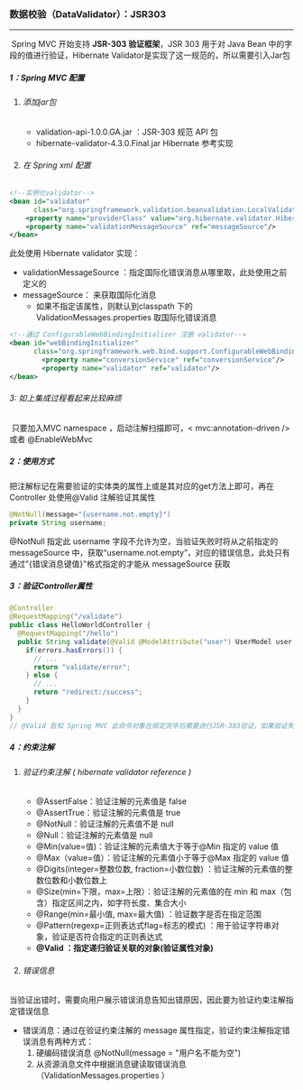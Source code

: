 ### 数据校验（DataValidator）：JSR303

------

​	Spring MVC 开始支持 **JSR-303 验证框架**，JSR 303 用于对 Java Bean 中的字段的值进行验证，Hibernate Validator是实现了这一规范的，所以需要引入Jar包

##### 1：Spring MVC 配置

1. ###### 添加jar包
   
   - validation-api-1.0.0.GA.jar ：JSR-303 规范 API 包
   - hibernate-validator-4.3.0.Final.jar Hibernate 参考实现
2. ###### 在 Spring xml 配置

```xml
<!--实例化validator-->
<bean id="validator"
      class="org.springframework.validation.beanvalidation.LocalValidatorFactoryBean">
	<property name="providerClass" value="org.hibernate.validator.HibernateValidator"/>
	<property name="validationMessageSource" ref="messageSource"/>
</bean>
```

此处使用 Hibernate validator 实现：

- validationMessageSource ：指定国际化错误消息从哪里取，此处使用之前定义的
- messageSource： 来获取国际化消息
  - 如果不指定该属性，则默认到classpath 下的 ValidationMessages.properties 取国际化错误消息

```xml
<!--通过 ConfigurableWebBindingInitializer 注册 validator-->
<bean id="webBindingInitializer"
      class="org.springframework.web.bind.support.ConfigurableWebBindingInitializer">
		<property name="conversionService" ref="conversionService"/>
		<property name="validator" ref="validator"/>
</bean>
```

######   3: 如上集成过程看起来比较麻烦

​		只要加入MVC namespace ，启动注解扫描即可，< mvc:annotation-driven /> 或者 @EnableWebMvc

##### 2：使用方式

​	把注解标记在需要验证的实体类的属性上或是其对应的get方法上即可，再在Controller 处使用@Valid 注解验证其属性

```java
@NotNull(message="{username.not.empty}")
private String username;
```

@NotNull 指定此 username 字段不允许为空，当验证失败时将从之前指定的messageSource 中，获取“username.not.empty”，对应的错误信息，此处只有通过"{错误消息键值}"格式指定的才能从 messageSource 获取

##### 3：验证Controller属性

```java
@Controller
@RequestMapping("/validate")
public class HelloWorldController {
  @RequestMapping("/hello")
  public String validate(@Valid @ModelAttribute("user") UserModel user, Errors errors){
    if(errors.hasErrors()) {
      // ...
      return "validate/error";
    } else {
      // ...
      return "redirect:/success";
    }
  }
}
// @Valid 告知 Spring MVC 此命令对象在绑定完毕后需要进行JSR-303验证，如果验证失败，取错误信息，然后将错误信息添加到 errors 错误对象中
```

##### 4：约束注解

1. ######   验证约束注解 ( hibernate validator reference )

   - @AssertFalse：验证注解的元素值是 false
   - @AssertTrue：验证注解的元素值是 true
   - @NotNull：验证注解的元素值不是 null
   - @Null：验证注解的元素值是 null
   - @Min(value=值)：验证注解的元素值大于等于@Min 指定的 value 值
   - @Max（value=值）：验证注解的元素值小于等于@Max 指定的 value 值
   - @Digits(integer=整数位数, fraction=小数位数) ：验证注解的元素值的整数位数和小数位数上
   - @Size(min=下限，max=上限）：验证注解的元素值的在 min 和 max（包含）指定区间之内，如字符长度、集合大小
   - @Range(min=最小值, max=最大值) ：验证数字是否在指定范围
   - @Pattern(regexp=正则表达式flag=标志的模式) ：用于验证字符串对象，验证是否符合指定的正则表达式
   - **@Valid ：指定递归验证关联的对象(验证属性对象)**	

2. ###### 错误信息

​	当验证出错时，需要向用户展示错误消息告知出错原因，因此要为验证约束注解指定错误信息

- 错误消息：通过在验证约束注解的 message 属性指定，验证约束注解指定错误消息有两种方式：
  1. 硬编码错误消息 @NotNull(message = "用户名不能为空")
  2. 从资源消息文件中根据消息键读取错误消息（ValidationMessages.properties ）





